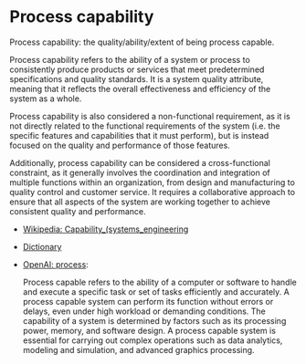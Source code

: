 # Process capability

Process capability: the quality/ability/extent of being process capable.

<div data-chatgpt-prompt="explain Process capability (system quality attribute, cross-functional constraint, non-functional requirement)">Process capability refers to the ability of a system or process to consistently produce products or services that meet predetermined specifications and quality standards. It is a system quality attribute, meaning that it reflects the overall effectiveness and efficiency of the system as a whole.

Process capability is also considered a non-functional requirement, as it is not directly related to the functional requirements of the system (i.e. the specific features and capabilities that it must perform), but is instead focused on the quality and performance of those features.

Additionally, process capability can be considered a cross-functional constraint, as it generally involves the coordination and integration of multiple functions within an organization, from design and manufacturing to quality control and customer service. It requires a collaborative approach to ensure that all aspects of the system are working together to achieve consistent quality and performance.</div>

* [Wikipedia: Capability_(systems_engineering](https://wikipedia.org/wiki/Capability_(systems_engineering))

* [Dictionary]()

* [OpenAI: process](https:://openai.com): <div data-chatgpt-prompt="define process capable (computers and software)">Process capable refers to the ability of a computer or software to handle and execute a specific task or set of tasks efficiently and accurately. A process capable system can perform its function without errors or delays, even under high workload or demanding conditions. The capability of a system is determined by factors such as its processing power, memory, and software design. A process capable system is essential for carrying out complex operations such as data analytics, modeling and simulation, and advanced graphics processing.</div>
